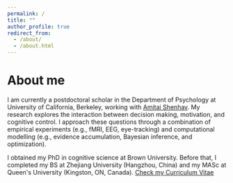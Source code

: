 ```yaml
---
permalink: /
title: ""
author_profile: true
redirect_from: 
  - /about/
  - /about.html
---
```


About me
======
I am currently a postdoctoral scholar in the Department of Psychology at University of California, Berkeley, working with [Amitai Shenhav](https://www.shenhavlab.org/). My research explores the interaction between decision making, motivation, and cognitive control. I approach these questions through a combination of empirical experiments (e.g., fMRI, EEG, eye-tracking) and computational modelling (e.g., evidence accumulation, Bayesian inference, and optimization).

I obtained my PhD in cognitive science at Brown University. Before that, I completed my BS at Zhejiang University (Hangzhou, China) and my MASc at Queen's University (Kingston, ON, Canada). [Check my Curriculum Vitae](../files/CV_Leng.pdf)
